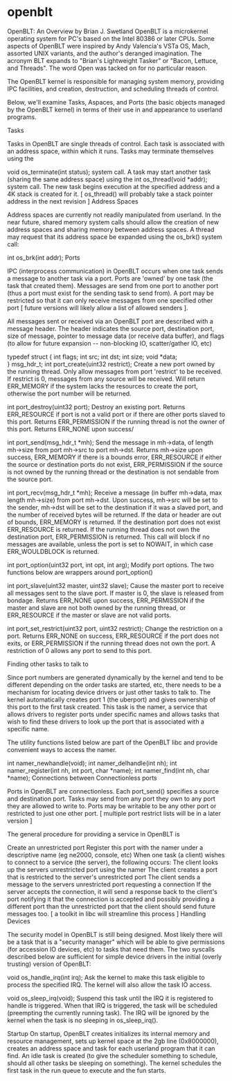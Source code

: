 # openblt
OpenBLT: An Overview
by Brian J. Swetland
OpenBLT is a microkernel operating system for PC's based on the Intel 80386 or later CPUs. Some aspects of OpenBLT were inspired by Andy Valencia's VSTa OS, Mach, assorted UNIX variants, and the author's deranged imagination. The acronym BLT expands to "Brian's Lightweight Tasker" or "Bacon, Lettuce, and Threads". The word Open was tacked on for no particular reason.

The OpenBLT kernel is responsible for managing system memory, providing IPC facilities, and creation, destruction, and scheduling threads of control.

Below, we'll examine Tasks, Aspaces, and Ports (the basic objects managed by the OpenBLT kernel) in terms of their use in and appearance to userland programs.

Tasks

Tasks in OpenBLT are single threads of control. Each task is associated with an address space, within which it runs. Tasks may terminate themselves using the

void  os_terminate(int status);
system call. A task may start another task (sharing the same address space) using the
int   os_thread(void *addr);
system call. The new task begins execution at the specified address and a 4K stack is created for it. [ os_thread() will probably take a stack pointer address in the next revision ]
Address Spaces

Address spaces are currently not readily manipulated from userland. In the near future, shared memory system calls should allow the creation of new address spaces and sharing memory between address spaces. A thread may request that its address space be expanded using the os_brk() system call:

int   os_brk(int addr);
Ports

IPC (interprocess communication) in OpenBLT occurs when one task sends a message to another task via a port. Ports are 'owned' by one task (the task that created them). Messages are send from one port to another port (thus a port must exist for the sending task to send from). A port may be restricted so that it can only receive messages from one specified other port [ future versions will likely allow a list of allowed senders ].

All messages sent or received via an OpenBLT port are described with a message header. The header indicates the source port, destination port, size of message, pointer to message data (or receive data buffer), and flags (to allow for future expansion -- non-blocking IO, scatter/gather IO, etc)

typedef struct {
    int flags;
    int src;
    int dst;
    int size;
    void *data;    
} msg_hdr_t;
int port_create(uint32 restrict);
Create a new port owned by the running thread. Only allow messages from port 'restrict' to be received. If restrict is 0, messages from any source will be received. Will return ERR_MEMORY if the system lacks the resources to create the port, otherwise the port number will be returned.

int port_destroy(uint32 port);
Destroy an existing port. Returns ERR_RESOURCE if port is not a valid port or if there are other ports slaved to this port. Returns ERR_PERMISSION if the running thread is not the owner of this port. Returns ERR_NONE upon success/

int port_send(msg_hdr_t *mh);
Send the message in mh->data, of length mh->size from port mh->src to port mh->dst. Returns mh->size upon success, ERR_MEMORY if there is a bounds error, ERR_RESOURCE if either the source or destination ports do not exist, ERR_PERMISSION if the source is not owned by the running thread or the destination is not sendable from the source port.

int port_recv(msg_hdr_t *mh);
Receive a message (in buffer mh->data, max length mh->size) from port mh->dst. Upon success, mh->src will be set to the sender, mh->dst will be set to the destination if it was a slaved port, and the number of received bytes will be returned. If the data or header are out of bounds, ERR_MEMORY is returned. If the destination port does not exist ERR_RESOURCE is returned. If the running thread does not own the destination port, ERR_PERMISSION is returned. This call will block if no messages are available, unless the port is set to NOWAIT, in which case ERR_WOULDBLOCK is returned.

int port_option(uint32 port, int opt, int arg);
Modify port options. The two functions below are wrappers around port_option()

int port_slave(uint32 master, uint32 slave);
Cause the master port to receive all messages sent to the slave port. If master is 0, the slave is released from bondage. Returns ERR_NONE upon success, ERR_PERMISSION if the master and slave are not both owned by the running thread, or ERR_RESOURCE if the master or slave are not valid ports.

int port_set_restrict(uint32 port, uint32 restrict);
Change the restriction on a port. Returns ERR_NONE on success, ERR_RESOURCE if the port does not exits, or ERR_PERMISSION if the running thread does not own the port. A restriction of 0 allows any port to send to this port.

Finding other tasks to talk to

Since port numbers are generated dynamically by the kernel and tend to be different depending on the order tasks are started, etc, there needs to be a mechanism for locating device drivers or just other tasks to talk to. The kernel automatically creates port 1 (the uberport) and gives ownership of this port to the first task created. This task is the namer, a service that allows drivers to register ports under specific names and allows tasks that wish to find these drivers to look up the port that is associated with a specific name.

The utility functions listed below are part of the OpenBLT libc and provide convenient ways to access the namer.

int namer_newhandle(void);
int namer_delhandle(int nh);
int namer_register(int nh, int port, char *name);
int namer_find(int nh, char *name);
Connections between Connectionless ports

Ports in OpenBLT are connectionless. Each port_send() specifies a source and destination port. Tasks may send from any port they own to any port they are allowed to write to. Ports may be writable to be any other port or restricted to just one other port. [ multiple port restrict lists will be in a later version ]

The general procedure for providing a service in OpenBLT is

Create an unrestricted port
Register this port with the namer under a descriptive name (eg ne2000, console, etc)
When one task (a client) wishes to connect to a service (the server), the following occurs:
The client looks up the servers unrestricted port using the namer
The client creates a port that is restricted to the server's unrestricted port
The client sends a message to the servers unrestricted port requesting a connection
If the server accepts the connection, it will send a response back to the client's port notifying it that the connection is accepted and possibly providing a different port than the unrestricted port that the client should send future messages too.
[ a toolkit in libc will streamline this process ]
Handling Devices

The security model in OpenBLT is still being designed. Most likely there will be a task that is a "security manager" which will be able to give permissions (for accession IO devices, etc) to tasks that need them. The two syscalls described below are sufficient for simple device drivers in the initial (overly trusting) version of OpenBLT:

void os_handle_irq(int irq);
Ask the kernel to make this task eligible to process the specified IRQ. The kernel will also allow the task IO access.

void os_sleep_irq(void);
Suspend this task until the IRQ it is registered to handle is triggered. When that IRQ is triggered, the task will be scheduled (preempting the currently running task). The IRQ will be ignored by the kernel when the task is no sleeping in os_sleep_irq().

Startup
On startup, OpenBLT creates initializes its internal memory and resource management, sets up kernel space at the 2gb line (0x8000000), creates an address space and task for each userland program that it can find. An idle task is created (to give the scheduler something to schedule, should all other tasks be sleeping on something). The kernel schedules the first task in the run queue to execute and the fun starts.
